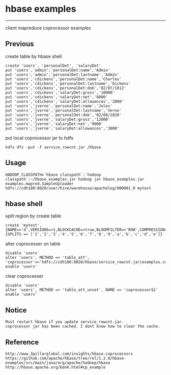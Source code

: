 # hbase examples

---
client mapreduce coprocessor examples

## Previous

create table by hbase shell 
```
create 'users', 'personalDet', 'salaryDet'
put 'users','admin','personalDet:name','Admin'
put 'users','admin','personalDet:lastname','Admin'
put 'users','cdickens','personalDet:name','Charles'
put 'users','cdickens','personalDet:lastname','Dickens'
put 'users','cdickens','personalDet:dob','02/07/1812'
put 'users','cdickens','salaryDet:gross','10000'
put 'users','cdickens','salaryDet:net','8000'
put 'users','cdickens','salaryDet:allowances','2000'
put 'users','jverne','personalDet:name','Jules'
put 'users','jverne','personalDet:lastname','Verne'
put 'users','jverne','personalDet:dob','02/08/1828'
put 'users','jverne','salaryDet:gross','12000'
put 'users','jverne','salaryDet:net','9000'
put 'users','jverne','salaryDet:allowances','3000'
```

put local coprocessor jar to hdfs
```
hdfs dfs -put -f service_rowcnt.jar /hbase
```

## Usage

```
HADOOP_CLASSPATH=`hbase classpath`:`hadoop classpath`:~/hbase_examples.jar hadoop jar hbase_examples.jar examples.mapred.SampleUploader hdfs://cdh180:8020/user/hive/warehouse/apachelog/000001_0 mytest
```

## hbase shell 

split region by create table
```
create 'mytest',{NAME=>'d',VERSIONS=>1,BLOCKCACHE=>true,BLOOMFILTER=>'ROW',COMPRESSION=>'SNAPPY'},{SPLITS => ['1','2','3','4','5','6','7','8','9','a','b','c','d','e']}
```

alter coprocesser on table
```
disable 'users'
alter 'users', METHOD => 'table_att', 'coprocessor'=>'hdfs://cdh180:8020/hbase/service_rowcnt.jar|examples.coprocessor.SumEndPoint||'
enable 'users'
```

clear coprocesser
```
disable 'users'
alter 'users', METHOD => 'table_att_unset', NAME => 'coprocessor$1'
enable 'users'
```

## Notice

```
Must restart hbase if you update service_rowcnt.jar. 
coprocessor jar has been cached. I dont know how to clear the cache.
```

## Reference
```
http://www.3pillarglobal.com/insights/hbase-coprocessors
https://github.com/apache/hbase/tree/rel/1.2.0/hbase-examples/src/main/java/org/apache/hadoop/hbase
http://hbase.apache.org/book.html#cp_example
```